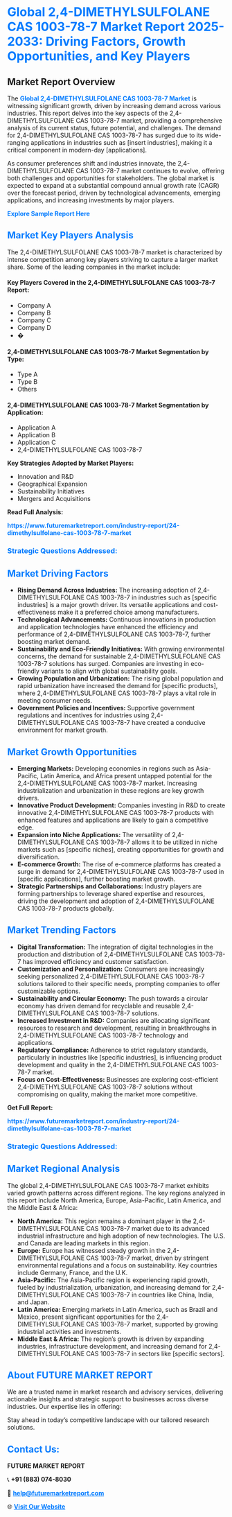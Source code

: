 <h1 style="color: #007BFF;">Global 2,4-DIMETHYLSULFOLANE CAS 1003-78-7 Market Report 2025-2033: Driving Factors, Growth Opportunities, and Key Players</h1>

<section id="overview">
<h2>Market Report Overview</h2>
<p>The <a href="https://www.futuremarketreport.com/industry-report/24-dimethylsulfolane-cas-1003-78-7-market" style="color: #007BFF; text-decoration: none;"><strong>Global 2,4-DIMETHYLSULFOLANE CAS 1003-78-7 Market</strong></a> is witnessing significant growth, driven by increasing demand across various industries. This report delves into the key aspects of the 2,4-DIMETHYLSULFOLANE CAS 1003-78-7 market, providing a comprehensive analysis of its current status, future potential, and challenges. The demand for 2,4-DIMETHYLSULFOLANE CAS 1003-78-7 has surged due to its wide-ranging applications in industries such as [insert industries], making it a critical component in modern-day [applications].</p>
<p>As consumer preferences shift and industries innovate, the 2,4-DIMETHYLSULFOLANE CAS 1003-78-7 market continues to evolve, offering both challenges and opportunities for stakeholders. The global market is expected to expand at a substantial compound annual growth rate (CAGR) over the forecast period, driven by technological advancements, emerging applications, and increasing investments by major players.</p>
</section>

<section id="overview">
<p><a href="https://www.futuremarketreport.com/request-sample/reportId=119472" style="color: #007BFF; text-decoration: none;"><strong>Explore Sample Report Here</strong></a></p>
</section>

<section id="key-players">
<h2 style="color: #007BFF;">Market Key Players Analysis</h2>
<p>The 2,4-DIMETHYLSULFOLANE CAS 1003-78-7 market is characterized by intense competition among key players striving to capture a larger market share. Some of the leading companies in the market include:</p>
<h4>Key Players Covered in the 2,4-DIMETHYLSULFOLANE CAS 1003-78-7 Report:</h4>
<ul><li>Company A</li><li>Company B</li><li>Company C</li><li>Company D</li><li>�</li></ul>
<h4>2,4-DIMETHYLSULFOLANE CAS 1003-78-7 Market Segmentation by Type:</h4>
<ul><li>Type A</li><li>Type B</li><li>Others</li></ul>

<h4>2,4-DIMETHYLSULFOLANE CAS 1003-78-7 Market Segmentation by Application:</h4>
<ul><li>Application A</li><li>Application B</li><li>Application C</li><li>2,4-DIMETHYLSULFOLANE CAS 1003-78-7</li></ul>
<p><strong>Key Strategies Adopted by Market Players:</strong></p>
<ul>
<li>Innovation and R&D</li>
<li>Geographical Expansion</li>
<li>Sustainability Initiatives</li>
<li>Mergers and Acquisitions</li>
</ul>
</section>

<section>
<p><strong>Read Full Analysis: </strong></p><a href="https://www.futuremarketreport.com/industry-report/24-dimethylsulfolane-cas-1003-78-7-market" style="color: #007BFF; text-decoration: none;"><strong>https://www.futuremarketreport.com/industry-report/24-dimethylsulfolane-cas-1003-78-7-market</strong></a>
<h3 style="color: #007BFF;">Strategic Questions Addressed:</h3>
</section>

<section id="driving-factors">
<h2 style="color: #007BFF;">Market Driving Factors</h2>
<ul>
<li><strong>Rising Demand Across Industries:</strong> The increasing adoption of 2,4-DIMETHYLSULFOLANE CAS 1003-78-7 in industries such as [specific industries] is a major growth driver. Its versatile applications and cost-effectiveness make it a preferred choice among manufacturers.</li>
<li><strong>Technological Advancements:</strong> Continuous innovations in production and application technologies have enhanced the efficiency and performance of 2,4-DIMETHYLSULFOLANE CAS 1003-78-7, further boosting market demand.</li>
<li><strong>Sustainability and Eco-Friendly Initiatives:</strong> With growing environmental concerns, the demand for sustainable 2,4-DIMETHYLSULFOLANE CAS 1003-78-7 solutions has surged. Companies are investing in eco-friendly variants to align with global sustainability goals.</li>
<li><strong>Growing Population and Urbanization:</strong> The rising global population and rapid urbanization have increased the demand for [specific products], where 2,4-DIMETHYLSULFOLANE CAS 1003-78-7 plays a vital role in meeting consumer needs.</li>
<li><strong>Government Policies and Incentives:</strong> Supportive government regulations and incentives for industries using 2,4-DIMETHYLSULFOLANE CAS 1003-78-7 have created a conducive environment for market growth.</li>
</ul>
</section>

<section id="growth-opportunities">
<h2 style="color: #007BFF;">Market Growth Opportunities</h2>
<ul>
<li><strong>Emerging Markets:</strong> Developing economies in regions such as Asia-Pacific, Latin America, and Africa present untapped potential for the 2,4-DIMETHYLSULFOLANE CAS 1003-78-7 market. Increasing industrialization and urbanization in these regions are key growth drivers.</li>
<li><strong>Innovative Product Development:</strong> Companies investing in R&D to create innovative 2,4-DIMETHYLSULFOLANE CAS 1003-78-7 products with enhanced features and applications are likely to gain a competitive edge.</li>
<li><strong>Expansion into Niche Applications:</strong> The versatility of 2,4-DIMETHYLSULFOLANE CAS 1003-78-7 allows it to be utilized in niche markets such as [specific niches], creating opportunities for growth and diversification.</li>
<li><strong>E-commerce Growth:</strong> The rise of e-commerce platforms has created a surge in demand for 2,4-DIMETHYLSULFOLANE CAS 1003-78-7 used in [specific applications], further boosting market growth.</li>
<li><strong>Strategic Partnerships and Collaborations:</strong> Industry players are forming partnerships to leverage shared expertise and resources, driving the development and adoption of 2,4-DIMETHYLSULFOLANE CAS 1003-78-7 products globally.</li>
</ul>
</section>

<section id="trending-factors">
<h2 style="color: #007BFF;">Market Trending Factors</h2>
<ul>
<li><strong>Digital Transformation:</strong> The integration of digital technologies in the production and distribution of 2,4-DIMETHYLSULFOLANE CAS 1003-78-7 has improved efficiency and customer satisfaction.</li>
<li><strong>Customization and Personalization:</strong> Consumers are increasingly seeking personalized 2,4-DIMETHYLSULFOLANE CAS 1003-78-7 solutions tailored to their specific needs, prompting companies to offer customizable options.</li>
<li><strong>Sustainability and Circular Economy:</strong> The push towards a circular economy has driven demand for recyclable and reusable 2,4-DIMETHYLSULFOLANE CAS 1003-78-7 solutions.</li>
<li><strong>Increased Investment in R&D:</strong> Companies are allocating significant resources to research and development, resulting in breakthroughs in 2,4-DIMETHYLSULFOLANE CAS 1003-78-7 technology and applications.</li>
<li><strong>Regulatory Compliance:</strong> Adherence to strict regulatory standards, particularly in industries like [specific industries], is influencing product development and quality in the 2,4-DIMETHYLSULFOLANE CAS 1003-78-7 market.</li>
<li><strong>Focus on Cost-Effectiveness:</strong> Businesses are exploring cost-efficient 2,4-DIMETHYLSULFOLANE CAS 1003-78-7 solutions without compromising on quality, making the market more competitive.</li>
</ul>
</section>

<section>
<p><strong>Get Full Report: </strong></p><a href="https://www.futuremarketreport.com/industry-report/24-dimethylsulfolane-cas-1003-78-7-market" style="color: #007BFF; text-decoration: none;"><strong>https://www.futuremarketreport.com/industry-report/24-dimethylsulfolane-cas-1003-78-7-market</strong></a>
<h3 style="color: #007BFF;">Strategic Questions Addressed:</h3>
</section>


<section id="regional-analysis">
<h2 style="color: #007BFF;">Market Regional Analysis</h2>
<p>The global 2,4-DIMETHYLSULFOLANE CAS 1003-78-7 market exhibits varied growth patterns across different regions. The key regions analyzed in this report include North America, Europe, Asia-Pacific, Latin America, and the Middle East & Africa:</p>
<ul>
<li><strong>North America:</strong> This region remains a dominant player in the 2,4-DIMETHYLSULFOLANE CAS 1003-78-7 market due to its advanced industrial infrastructure and high adoption of new technologies. The U.S. and Canada are leading markets in this region.</li>
<li><strong>Europe:</strong> Europe has witnessed steady growth in the 2,4-DIMETHYLSULFOLANE CAS 1003-78-7 market, driven by stringent environmental regulations and a focus on sustainability. Key countries include Germany, France, and the U.K.</li>
<li><strong>Asia-Pacific:</strong> The Asia-Pacific region is experiencing rapid growth, fueled by industrialization, urbanization, and increasing demand for 2,4-DIMETHYLSULFOLANE CAS 1003-78-7 in countries like China, India, and Japan.</li>
<li><strong>Latin America:</strong> Emerging markets in Latin America, such as Brazil and Mexico, present significant opportunities for the 2,4-DIMETHYLSULFOLANE CAS 1003-78-7 market, supported by growing industrial activities and investments.</li>
<li><strong>Middle East & Africa:</strong> The region’s growth is driven by expanding industries, infrastructure development, and increasing demand for 2,4-DIMETHYLSULFOLANE CAS 1003-78-7 in sectors like [specific sectors].</li>
</ul>
</section>

<footer>
<h2 style="color: #007BFF;">About FUTURE MARKET REPORT</h2>
<p>We are a trusted name in market research and advisory services, delivering actionable insights and strategic support to businesses across diverse industries. Our expertise lies in offering:</p>

<p>Stay ahead in today’s competitive landscape with our tailored research solutions.</p>

<h2 style="color: #007BFF;">Contact Us:</h2>
<p><strong>FUTURE MARKET REPORT</strong></p>
<p>📞 <strong>+91 (883) 074-8030</strong></p>
<p>📧 <strong><a href="mailto:help@futuremarketreport.com" style="color: #007BFF;">help@futuremarketreport.com</a></strong></p>
<p>🌐 <strong><a href="https://www.futuremarketreport.com/" style="color: #007BFF;">Visit Our Website</a></strong></p>
</footer>